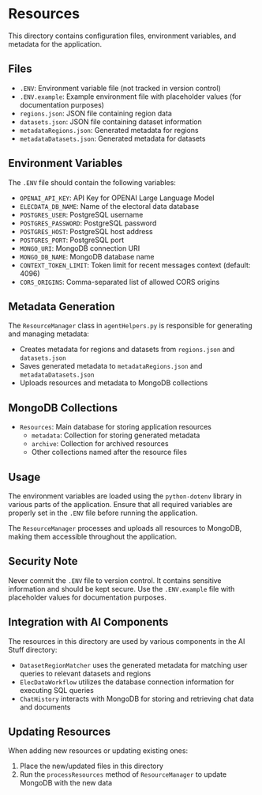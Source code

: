 # Resources

This directory contains configuration files, environment variables, and metadata for the application.

## Files

- `.ENV`: Environment variable file (not tracked in version control)
- `.ENV.example`: Example environment file with placeholder values (for documentation purposes)
- `regions.json`: JSON file containing region data
- `datasets.json`: JSON file containing dataset information
- `metadataRegions.json`: Generated metadata for regions
- `metadataDatasets.json`: Generated metadata for datasets

## Environment Variables

The `.ENV` file should contain the following variables:
- `OPENAI_API_KEY`: API Key for OPENAI Large Language Model
- `ELECDATA_DB_NAME`: Name of the electoral data database
- `POSTGRES_USER`: PostgreSQL username
- `POSTGRES_PASSWORD`: PostgreSQL password
- `POSTGRES_HOST`: PostgreSQL host address
- `POSTGRES_PORT`: PostgreSQL port
- `MONGO_URI`: MongoDB connection URI
- `MONGO_DB_NAME`: MongoDB database name
- `CONTEXT_TOKEN_LIMIT`: Token limit for recent messages context (default: 4096)
- `CORS_ORIGINS`: Comma-separated list of allowed CORS origins

## Metadata Generation

The `ResourceManager` class in `agentHelpers.py` is responsible for generating and managing metadata:
- Creates metadata for regions and datasets from `regions.json` and `datasets.json`
- Saves generated metadata to `metadataRegions.json` and `metadataDatasets.json`
- Uploads resources and metadata to MongoDB collections

## MongoDB Collections

- `Resources`: Main database for storing application resources
  - `metadata`: Collection for storing generated metadata
  - `archive`: Collection for archived resources
  - Other collections named after the resource files

## Usage

The environment variables are loaded using the `python-dotenv` library in various parts of the application. Ensure that all required variables are properly set in the `.ENV` file before running the application.

The `ResourceManager` processes and uploads all resources to MongoDB, making them accessible throughout the application.

## Security Note

Never commit the `.ENV` file to version control. It contains sensitive information and should be kept secure. Use the `.ENV.example` file with placeholder values for documentation purposes.

## Integration with AI Components

The resources in this directory are used by various components in the AI Stuff directory:
- `DatasetRegionMatcher` uses the generated metadata for matching user queries to relevant datasets and regions
- `ElecDataWorkflow` utilizes the database connection information for executing SQL queries
- `ChatHistory` interacts with MongoDB for storing and retrieving chat data and documents

## Updating Resources

When adding new resources or updating existing ones:
1. Place the new/updated files in this directory
2. Run the `processResources` method of `ResourceManager` to update MongoDB with the new data